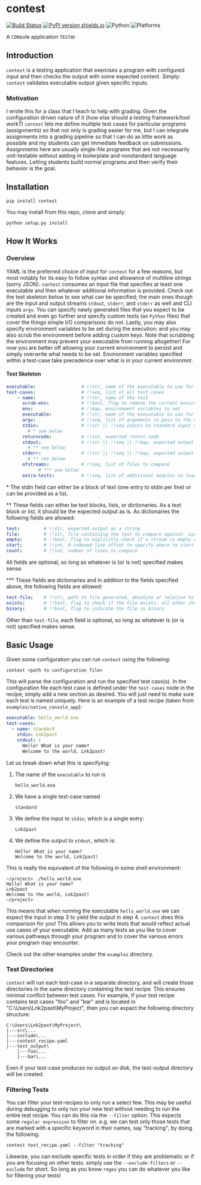 # contest

[![Build Status](https://github.com/Lnk2past/contest/workflows/Build/badge.svg)](https://github.com/Lnk2past/contest/actions)
[![PyPI version shields.io](https://img.shields.io/pypi/v/contest.svg)](https://pypi.python.org/pypi/contest/)
![Python](https://img.shields.io/badge/python-3.6%20%7C%203.7%20%7C%203.8%20%7C%203.9-red)
![Platforms](https://img.shields.io/badge/platform-windows%20%7C%20mac%20%7C%20linux-yellow)

A `CON`sole application `TEST`er

## Introduction

`contest` is a testing application that exercises a program with configured input and then checks the output with some expected content. Simply: `contest` validates executable output given specific inputs.

### Motivation

I wrote this for a class that I teach to help with grading. Given the configuration driven nature of it (how else should a testing framework/tool work?) `contest` lets me define multiple test cases for particular programs (assignments) so that not only is grading easier for me, but I can integrate assignments into a grading pipeline so that I can do as little work as possible and my students can get immediate feedback on submissions. Assignments here are usually single-file programs that are not necessarily unit-testable without adding in boilerplate and nonstandard language features. Letting students build normal programs and then verify their behavior is the goal.

## Installation

```shell
pip install contest
```

You may install from this repo, clone and simply:

```shell
python setup.py install
```

## How It Works

### Overview

YAML is the preferred choice of input for `contest` for a few reasons, but most notably for its easy to follow syntax and allowance of multiline strings (sorry JSON). `contest` consumes an input file that specifies at least one executable and then whatever additional information is provided. Check out the test skeleton below to see what can be specified; the main ones though are the input and output streams `stdout`, `stderr`, and `stderr` as well and CLI inputs `argv`. You can specify newly generated files that you expect to be created and even go further and specify custom tests (as `Python` files) that cover the things simple I/O comparisons do not. Lastly, you may also specify environment variables to be set during the execution; and you may also scrub the environment before adding custom keys. Note that scrubbing the environment may prevent your executable from running altogether! For now you are better off allowing your current environment to persist and simply overwrite what needs to be set. Environment variables specified within a test-case take precedence over what is in your current environmnt.

#### Test Skeleton

```yaml
executable:                 # !!str, name of the executable to use for all tests
test-cases:                 # !!seq, list of all test cases
    - name:                 # !!str, name of the test
      scrub-env:            # !!bool, flag to remove the current environment
      env:                  # !!map, environment variables to set
      executable:           # !!str, name of the executable to use for this test case only
      argv:                 # !!seq, list of arguments to pass to the executable
      stdin:                # !!str || !!seq inputs to standard input stream
        # * see below
      returncode:           # !!int, expected return code
      stdout:               # !!str || !!seq || !!map, expected output in standard output stream
        # ** see below
      stderr:               # !!str || !!seq || !!map, expected output in standard error stream
        # ** see below
      ofstreams:            # !!seq, list of files to compare
            # *** see below
      extra-tests:          # !!seq, list of additional modules to load for additional tests
```

\* The stdin field can either be a block of text (one entry to stdin per line) or can be provided as a list.

\*\* These fields can either be text blocks, lists, or dictionaries. As a text block or list, it should be the expected output as is. As dictionaries the following fields are allowed:

```yaml
text:         # !!str, expected output as a string
file:         # !!str, file containing the text to compare against. useful for keeping the size of these files small if desired
empty:        # !!bool, flag to explicitly check if a stream is empty or nonempty. all other checks are ignored
start:        # !!int, 0-indexed line offset to specify where to start comparisons
count:        # !!int, number of lines to compare
```

All fields are optional, so long as whatever is (or is not) specified makes sense.

\*\*\* These fields are dictionaries and in addition to the fields specified above, the following fields are allowed:

```yaml
test-file:    # !!str, path to file generated, absolute or relative to the executable
exists:       # !!bool, flag to check if the file exists. all other checks are ignored
binary:       # !!bool, flag to indicate the file is binary
```

Other than `test-file`, each field is optional, so long as whatever is (or is not) specified makes sense.

## Basic Usage

Given some configuration you can run `contest` using the following:

```shell
contest <path to configuration file>
```

This will parse the configuration and run the specified test cass(s). In the configuration file each test case is defined under the `test-cases` node in the recipe; simply add a new section as desired. You will just need to make sure each test is named uniquely. Here is an example of a test recipe (taken from `examples/native_console_app`):

```yaml
executable: hello_world.exe
test-cases:
  - name: standard
    stdin: Lnk2past
    stdout: |
      Hello! What is your name?
      Welcome to the world, Lnk2past!
```

Let us break down what this is specifying:

1. The name of the `executable` to run is
    ```
    hello_world.exe
    ```
2. We have a single test-case named
    ```
    standard
    ```
3. We define the input to `stdin`, which is a single entry:
    ```
    Lnk2past
    ```
4. We define the output to `stdout`, which is:
    ```
    Hello! What is your name?
    Welcome to the world, Lnk2past!
    ```

This is really the equivalent of the following in some shell environment:
```
~/project> ./hello_world.exe
Hello! What is your name?
Lnk2past
Welcome to the world, Lnk2past!
~/project>
```

This means that when running the executable `hello_world.exe` we can expect the input in step 3 to yield the output in step 4. `contest` does this comparison for you! This allows you to write tests that would reflect actual use cases of your executable. Add as many tests as you like to cover various pathways through your program and to cover the various errors your program may encounter.

Check out the other examples under the `examples` directory.

### Test Directories

`contest` will run each test-case in a separate directory, and will create those directories in the same directory containing the test recipe. This ensures minimal conflict between test cases. For example, if your test recipe contains test cases "foo" and "bar" and is located in "C:\Users\Lnk2past\MyProject", then you can expact the following directory structure:

```
C:\Users\Lnk2past\MyProject\
|---src\...
|---include\...
|---contest_recipe.yaml
|---test_output\
    |---foo\...
    |---bar\...
```

Even if your test-case produces no output on disk, the test-output directory will be created.

### Filtering Tests

You can filter your test-recipes to only run a select few. This may be useful during debugging to only run your new test without needing to run the entire test recipe. You can do this via the `--filter` option. This expects some `regular expression` to filter on. e.g. we can test only those tests that are marked with a specific keyword in their names, say "tracking", by doing the following:

```
contest test_recipe.yaml --filter "tracking"
```

Likewise, you can exclude specific tests in order if they are problematic or if you are focusing on other tests. simply use the `--exclude-filters` or `--exclude` for short. So long as you know `regex` you can do whatever you like for filtering your tests!
